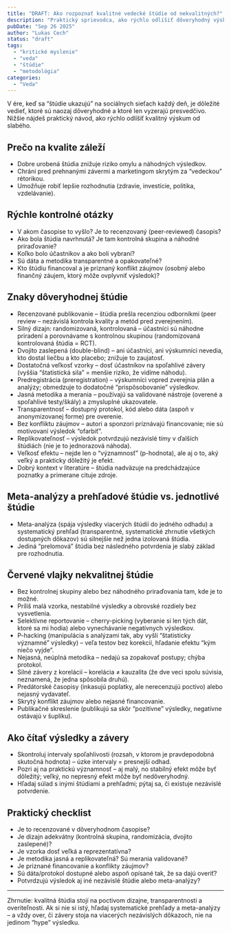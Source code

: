 ```yaml
---
title: "DRAFT: Ako rozpoznať kvalitné vedecké štúdie od nekvalitných?"
description: "Praktický sprievodca, ako rýchlo odlíšiť dôveryhodný výskum od slabých alebo zavádzajúcich štúdií."
pubDate: "Sep 26 2025"
author: "Lukas Cech"
status: "draft"
tags:
  - "kritické myslenie"
  - "veda"
  - "štúdie"
  - "metodológia"
categories:
  - "Veda"
---
```


V ére, keď sa “štúdie ukazujú” na sociálnych sieťach každý deň, je dôležité vedieť, ktoré sú naozaj dôveryhodné a ktoré len vyzerajú presvedčivo. Nižšie nájdeš praktický návod, ako rýchlo odlíšiť kvalitný výskum od slabého.

## Prečo na kvalite záleží

- Dobre urobená štúdia znižuje riziko omylu a náhodných výsledkov.
- Chráni pred prehnanými závermi a marketingom skrytým za “vedeckou” rétorikou.
- Umožňuje robiť lepšie rozhodnutia (zdravie, investície, politika, vzdelávanie).

## Rýchle kontrolné otázky

- V akom časopise to vyšlo? Je to recenzovaný (peer-reviewed) časopis?
- Ako bola štúdia navrhnutá? Je tam kontrolná skupina a náhodné priraďovanie?
- Koľko bolo účastníkov a ako boli vybraní?
- Sú dáta a metodika transparentné a opakovateľné?
- Kto štúdiu financoval a je priznaný konflikt záujmov (osobný alebo finančný záujem, ktorý môže ovplyvniť výsledok)?

## Znaky dôveryhodnej štúdie

- Recenzované publikovanie – štúdia prešla recenziou odborníkmi (peer review – nezávislá kontrola kvality a metód pred zverejnením).
- Silný dizajn: randomizovaná, kontrolovaná – účastníci sú náhodne priradení a porovnávame s kontrolnou skupinou (randomizovaná kontrolovaná štúdia = RCT).
- Dvojito zaslepená (double-blind) – ani účastníci, ani výskumníci nevedia, kto dostal liečbu a kto placebo; znižuje to zaujatosť.
- Dostatočná veľkosť vzorky – dosť účastníkov na spoľahlivé závery (vyššia “štatistická sila” = menšie riziko, že vidíme náhodu).
- Predregistrácia (preregistration) – výskumníci vopred zverejnia plán a analýzy; obmedzuje to dodatočné “prispôsobovanie” výsledkov.
- Jasná metodika a merania – používajú sa validované nástroje (overené a spoľahlivé testy/škály) a zmysluplné ukazovatele.
- Transparentnosť – dostupný protokol, kód alebo dáta (aspoň v anonymizovanej forme) pre overenie.
- Bez konfliktu záujmov – autori a sponzori priznávajú financovanie; nie sú motivovaní výsledok “ofarbiť”.
- Replikovateľnosť – výsledok potvrdzujú nezávislé tímy v ďalších štúdiách (nie je to jednorazová náhoda).
- Veľkosť efektu – nejde len o “významnosť” (p-hodnota), ale aj o to, aký veľký a prakticky dôležitý je efekt.
- Dobrý kontext v literatúre – štúdia nadväzuje na predchádzajúce poznatky a primerane cituje zdroje.

## Meta-analýzy a prehľadové štúdie vs. jednotlivé štúdie

- Meta-analýza (spája výsledky viacerých štúdií do jedného odhadu) a systematický prehľad (transparentné, systematické zhrnutie všetkých dostupných dôkazov) sú silnejšie než jedna izolovaná štúdia.
- Jediná “prelomová” štúdia bez následného potvrdenia je slabý základ pre rozhodnutia.

## Červené vlajky nekvalitnej štúdie

- Bez kontrolnej skupiny alebo bez náhodného priraďovania tam, kde je to možné.
- Príliš malá vzorka, nestabilné výsledky a obrovské rozdiely bez vysvetlenia.
- Selektívne reportovanie – cherry-picking (vyberanie si len tých dát, ktoré sa mi hodia) alebo vynechávanie negatívnych výsledkov.
- P-hacking (manipulácia s analýzami tak, aby vyšli “štatisticky významné” výsledky) – veľa testov bez korekcií, hľadanie efektu “kým niečo vyjde”.
- Nejasná, neúplná metodika – nedajú sa zopakovať postupy; chýba protokol.
- Silné závery z korelácií – korelácia ≠ kauzalita (že dve veci spolu súvisia, neznamená, že jedna spôsobila druhú).
- Predátorské časopisy (inkasujú poplatky, ale nerecenzujú poctivo) alebo nejasný vydavateľ.
- Skrytý konflikt záujmov alebo nejasné financovanie.
- Publikačné skreslenie (publikujú sa skôr “pozitívne” výsledky, negatívne ostávajú v šuplíku).

## Ako čítať výsledky a závery

- Skontroluj intervaly spoľahlivosti (rozsah, v ktorom je pravdepodobná skutočná hodnota) – úzke intervaly = presnejší odhad.
- Pozri aj na praktickú významnosť – aj malý, no stabilný efekt môže byť dôležitý; veľký, no nepresný efekt môže byť nedôveryhodný.
- Hľadaj súlad s inými štúdiami a prehľadmi; pýtaj sa, či existuje nezávislé potvrdenie.

## Praktický checklist

- Je to recenzované v dôveryhodnom časopise?
- Je dizajn adekvátny (kontrolná skupina, randomizácia, dvojito zaslepené)?
- Je vzorka dosť veľká a reprezentatívna?
- Je metodika jasná a replikovateľná? Sú merania validované?
- Je priznané financovanie a konflikty záujmov?
- Sú dáta/protokol dostupné alebo aspoň opísané tak, že sa dajú overiť?
- Potvrdzujú výsledok aj iné nezávislé štúdie alebo meta-analýzy?

---

Zhrnutie: kvalitná štúdia stojí na poctivom dizajne, transparentnosti a overiteľnosti. Ak si nie si istý, hľadaj systematické prehľady a meta-analýzy – a vždy over, či závery stoja na viacerých nezávislých dôkazoch, nie na jedinom “hype” výsledku.

